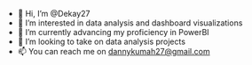- 👋 Hi, I’m @Dekay27
- 👀 I’m interested in data analysis and dashboard visualizations
- 🌱 I’m currently advancing my proficiency in PowerBI
- 💞️ I’m looking to take on data analysis projects
- 📫 You can reach me on dannykumah27@gmail.com

<!---
Dekay27/Dekay27 is a ✨ special ✨ repository because its `README.md` (this file) appears on your GitHub profile.
You can click the Preview link to take a look at your changes.
--->

